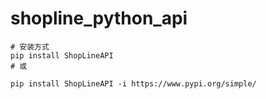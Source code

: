 # shopline_python_api

```shell
# 安装方式
pip install ShopLineAPI
# 或

pip install ShopLineAPI -i https://www.pypi.org/simple/

```